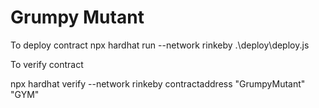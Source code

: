 # Grumpy Mutant

To deploy contract 
npx hardhat run --network rinkeby .\deploy\deploy.js

To verify contract 

npx hardhat verify --network rinkeby contractaddress "GrumpyMutant" "GYM"